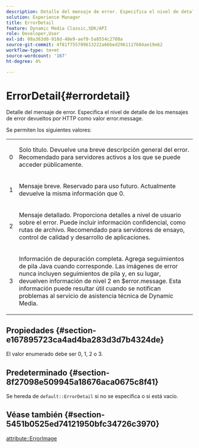 ```yaml
---
description: Detalle del mensaje de error. Especifica el nivel de detalle de los mensajes de error devueltos por HTTP como valor error.message.
solution: Experience Manager
title: ErrorDetail
feature: Dynamic Media Classic,SDK/API
role: Developer,User
exl-id: 08a363d0-918d-48e9-aef0-5a8554c2708a
source-git-commit: 4f81f755789613222a66bed2961117604ae19e62
workflow-type: tm+mt
source-wordcount: '167'
ht-degree: 4%

---
```


# ErrorDetail{#errordetail}

Detalle del mensaje de error. Especifica el nivel de detalle de los mensajes de error devueltos por HTTP como valor error.message.

Se permiten los siguientes valores:

<table id="simpletable_26DC72727F224F2C8E97BF26619DB68B"> 
 <tr class="strow"> 
  <td class="stentry"> <p>0 </p></td> 
  <td class="stentry"> <p>Solo título. Devuelve una breve descripción general del error. Recomendado para servidores activos a los que se puede acceder públicamente. </p></td> 
 </tr> 
 <tr class="strow"> 
  <td class="stentry"> <p>1 </p></td> 
  <td class="stentry"> <p>Mensaje breve. Reservado para uso futuro. Actualmente devuelve la misma información que 0. </p></td> 
 </tr> 
 <tr class="strow"> 
  <td class="stentry"> <p>2 </p></td> 
  <td class="stentry"> <p>Mensaje detallado. Proporciona detalles a nivel de usuario sobre el error. Puede incluir información confidencial, como rutas de archivo. Recomendado para servidores de ensayo, control de calidad y desarrollo de aplicaciones. </p></td> 
 </tr> 
 <tr class="strow"> 
  <td class="stentry"> <p>3 </p></td> 
  <td class="stentry"> <p>Información de depuración completa. Agrega seguimientos de pila Java cuando corresponde. Las imágenes de error nunca incluyen seguimientos de pila y, en su lugar, devuelven información de nivel 2 en <span class="codeph"> $error.message</span>. Esta información puede resultar útil cuando se notifican problemas al servicio de asistencia técnica de Dynamic Media. </p></td> 
 </tr> 
</table>

## Propiedades {#section-e167895723ca4ad4ba283d3d7b4324de}

El valor enumerado debe ser 0, 1, 2 o 3.

## Predeterminado {#section-8f27098e509945a18676aca0675c8f41}

Se hereda de `default::ErrorDetail` si no se especifica o si está vacío.

## Véase también {#section-5451b0525ed74121950bfc34726c3970}

[attribute::ErrorImage](../../../../../is-api/image-catalog/image-serving-api-ref/c-image-catalog-reference/c-attributes-reference/r-errorimage.md#reference-c494d5d8b2584fe3800f35baabd0292c)
